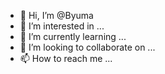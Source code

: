 - 👋 Hi, I’m @Byuma
- 👀 I’m interested in ...
- 🌱 I’m currently learning ...
- 💞️ I’m looking to collaborate on ...
- 📫 How to reach me ...

<!---
Byuma/Byuma is a ✨ special ✨ repository because its `README.md` (this file) appears on your GitHub profile.
You can click the Preview link to take a look at your changes.
--->
